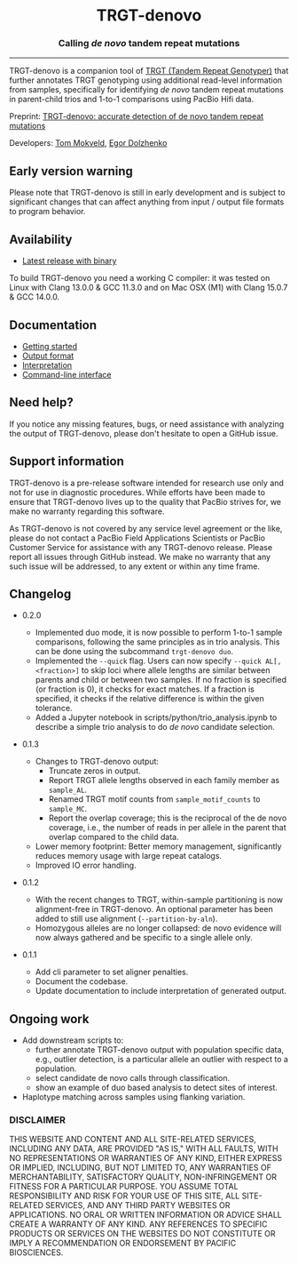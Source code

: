 <h1 align="center"></></h1>

<h1 align="center">TRGT-denovo</h1>

<h3 align="center">Calling <em>de novo</em> tandem repeat mutations</h3>

***

TRGT-denovo is a companion tool of [TRGT (Tandem Repeat Genotyper)](https://github.com/PacificBiosciences/trgt) that further annotates TRGT genotyping using additional read-level information from samples, specifically for identifying *de novo* tandem repeat mutations in parent-child trios and 1-to-1 comparisons using PacBio Hifi data.

Preprint: [TRGT-denovo: accurate detection of de novo tandem repeat mutations](https://doi.org/10.1101/2024.07.16.600745)

Developers: [Tom Mokveld](https://github.com/tmokveld), [Egor Dolzhenko](https://github.com/egor-dolzhenko)

## Early version warning

Please note that TRGT-denovo is still in early development and is subject to significant changes that can affect anything from input / output file formats to program behavior.

## Availability

* [Latest release with binary](https://github.com/PacificBiosciences/trgt-denovo/releases/latest)

To build TRGT-denovo you need a working C compiler: it was tested on Linux with Clang 13.0.0 & GCC 11.3.0 and on Mac OSX (M1) with Clang 15.0.7 & GCC 14.0.0.

## Documentation

* [Getting started](docs/example.md)
* [Output format](docs/output.md)
* [Interpretation](docs/interpretation.md)
* [Command-line interface](docs/cli.md)

## Need help?
If you notice any missing features, bugs, or need assistance with analyzing the output of TRGT-denovo, 
please don't hesitate to open a GitHub issue.

## Support information
TRGT-denovo is a pre-release software intended for research use only and not for use in diagnostic procedures. 
While efforts have been made to ensure that TRGT-denovo lives up to the quality that PacBio strives for, we make no warranty regarding this software.

As TRGT-denovo is not covered by any service level agreement or the like, please do not contact a PacBio Field Applications Scientists or PacBio Customer Service for assistance with any TRGT-denovo release. 
Please report all issues through GitHub instead. 
We make no warranty that any such issue will be addressed, to any extent or within any time frame.

## Changelog

- 0.2.0
  - Implemented duo mode, it is now possible to perform 1-to-1 sample comparisons, following the same principles as in trio analysis. This can be done using the subcommand `trgt-denovo duo`.
  - Implemented the `--quick` flag. Users can now specify `--quick AL[,<fraction>]` to skip loci where allele lengths are similar between parents and child or between two samples. If no fraction is specified (or fraction is 0), it checks for exact matches. If a fraction is specified, it checks if the relative difference is within the given tolerance.
  - Added a Jupyter notebook in scripts/python/trio_analysis.ipynb to describe a simple trio analysis to do *de novo* candidate selection.

- 0.1.3
  - Changes to TRGT-denovo output:
      - Truncate zeros in output.
      - Report TRGT allele lengths observed in each family member as `sample_AL`.
      - Renamed TRGT motif counts from `sample_motif_counts` to `sample_MC`.
      - Report the overlap coverage; this is the reciprocal of the de novo coverage, i.e., the number of reads in per allele in the parent that overlap compared to the child data.
  - Lower memory footprint: Better memory management, significantly reduces memory usage with large repeat catalogs.
  - Improved IO error handling.

- 0.1.2
  - With the recent changes to TRGT, within-sample partitioning is now alignment-free in TRGT-denovo. An optional parameter has been added to still use alignment (`--partition-by-aln`).
  - Homozygous alleles are no longer collapsed: de novo evidence will now always gathered and be specific to a single allele only.

- 0.1.1
  - Add cli parameter to set aligner penalties.
  - Document the codebase.
  - Update documentation to include interpretation of generated output.

## Ongoing work

- Add downstream scripts to: 
  - further annotate TRGT-denovo output with population specific data, e.g., outlier detection, is a particular allele an outlier with respect to a population.
  - select candidate de novo calls through classification.
  - show an example of duo based analysis to detect sites of interest.
- Haplotype matching across samples using flanking variation.

### DISCLAIMER
THIS WEBSITE AND CONTENT AND ALL SITE-RELATED SERVICES, INCLUDING ANY DATA, ARE PROVIDED "AS IS," WITH ALL FAULTS, WITH NO REPRESENTATIONS OR WARRANTIES OF ANY KIND, EITHER EXPRESS OR IMPLIED, INCLUDING, BUT NOT LIMITED TO, ANY WARRANTIES OF MERCHANTABILITY, SATISFACTORY QUALITY, NON-INFRINGEMENT OR FITNESS FOR A PARTICULAR PURPOSE. YOU ASSUME TOTAL RESPONSIBILITY AND RISK FOR YOUR USE OF THIS SITE, ALL SITE-RELATED SERVICES, AND ANY THIRD PARTY WEBSITES OR APPLICATIONS. NO ORAL OR WRITTEN INFORMATION OR ADVICE SHALL CREATE A WARRANTY OF ANY KIND. ANY REFERENCES TO SPECIFIC PRODUCTS OR SERVICES ON THE WEBSITES DO NOT CONSTITUTE OR IMPLY A RECOMMENDATION OR ENDORSEMENT BY PACIFIC BIOSCIENCES.